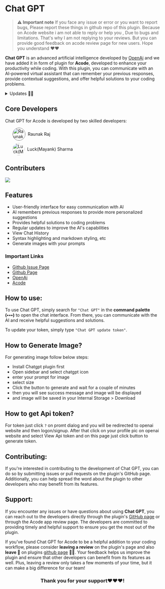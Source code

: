 # Chat GPT

> **⚠️ Important note**
If you face any issue or error or you want to report bugs, Please report these things in github repo of this plugin. Because on Acode website i am not able to reply or help you , Due to bugs and limitations. That's why I am not replying to your reviews. But you can provide good feedback on acode review page for new users. Hope you understand ❤️❤️

**Chat GPT** is an advanced artificial intelligence developed by [OpenAi](https://openai.com/) and we have added it in form of plugin for **Acode**, developed to enhance your productivity while coding. With this plugin, you can communicate with an AI-powered virtual assistant that can remember your previous responses, provide contextual suggestions, and offer helpful solutions to your coding problems.

<details>
    <summary>Updates 🤩🤩</summary>
    <details>
        <summary>
            <code><strong>v1.0.8</strong></code>
        </summary>
        <ul>
            <li>Almost every encountered bugs are fixed 😴</li>
            <li>some internal improvement and changes</li>
            <li>Fixed chats saving issue by Mayank Sharma</li>
            <li>Improved error readability</li>
            <li>Rewrite whole styling with help of existing one by <a href="https://github.com/legendSabbir">LegendSabbir</a></li>
        </ul>
    </details>
    <details>
        <summary>
            <code><strong>v1.0.7</strong></code>
        </summary>
        <ul>
            <li>Now you can also generate image with your prompt</li>
            <li>Markdown bugs fixed</li>
            <li>Internal improvement</li>
        </ul>
    </details>
    <details>
        <summary>
            <code><strong>v1.0.6</strong></code>
        </summary>
        <ul>
            <li>Added Syntax highlighting for codes</li>
            <li>Changed the ai model for better conversation</li>
            <li>removed typing animation of response</li>
            <li>markdown rendring of responses</li>
            <li>fixed bugs</li>
        </ul>
    </details>
    <details>
        <summary>
            <code><strong>v1.0.5</strong></code>
        </summary>
        <ul>
            <li>Added delete button to delete chat history</li>
            <li>Improved history dialog</li>
        </ul>
    </details>
    <details>
        <summary>
            <code><strong>v1.0.3</strong></code>
        </summary>
        <ul>
            <li>Ui bugs fixed</li>
            <li>Now Chat conversation will be saved</li>
        </ul>
    </details>
    <details>
        <summary>
            <code><strong>v1.0.2</strong></code>
        </summary>
        <ul>
            <li>Redesigned the ui 💜</li>
        </ul>
    </details>
    <details>
        <summary>
            <code><strong>v1.0.1</strong></code>
        </summary>
        <ul>
            <li>Merged Pull request(now user are allowed to select their prompt)</li>
        </ul>
    </details>
</details>

Core Developers
-----------

Chat GPT for Acode is developed by two skilled developers:
<ul style="list-style:none;">
  <li style="display:flex; flex-direction:row;align-items:center;gap:8px;margin-bottom:8px;">
    <img style="height:40px;width:40px;border-radius:50%;border:1px solid #777777f8" src="https://avatars.githubusercontent.com/u/71929976?v=4" alt="Raunak Raj"/>
    <a href="https://github.com/bajrangCoder" style="text-decoration:none;">Raunak Raj</a>
  </li>
  <li style="display:flex; flex-direction:row;align-items:center;gap:8px;">
    <img style="height:40px;width:40px;border-radius:50%;" src="https://avatars.githubusercontent.com/u/113236810?v=4" alt="Luck(Mayank) Sharma"/>
    <a href="https://github.com/mayank0274" style="text-decoration:none;">Luck(Mayank) Sharma</a>
  </li>
</ul>


Contributers
-----------

<a href="https://github.com/bajrangCoder/acode-plugin-chatgpt/graphs/contributors">
  <img src="https://contrib.rocks/image?repo=bajrangCoder/acode-plugin-chatgpt" />
</a>


Features
-----------

- User-friendly interface for easy communication with AI
- AI remembers previous responses to provide more personalized suggestions
- Provides helpful solutions to coding problems
- Regular updates to improve the AI's capabilities
- View Chat History
- Syntax highlighting and markdown styling, etc
- Generate images with your prompts

### Important Links
- [Github Issue Page](https://github.com/bajrangCoder/acode-plugin-chatgpt/issues)
- [Github Page](https://github.com/bajrangCoder/acode-plugin-chatgpt)
- [OpenAi](https://openai.com)
- [Acode](https://acode.foxdebug.com)

## How to use:
To use Chat GPT, simply search for `"Chat GPT"` in the **command palette (•••)** to open the chat interface. From there, you can communicate with the AI and receive helpful suggestions and solutions. 

To update your token, simply type `"Chat GPT update token"`.

## How to Generate Image?

For generating image follow below steps:
- Install Chatgpt plugin first
- Open sidebar and select chatgpt icon
- enter your prompt for image
- select size
- Click the button to generate and wait for a couple of minutes
- then you will see success message and image will be displayed
- and image will be saved in your Internal Storage > Download

## How to get Api token?

For token just click `?` on promt dialog and you will be redirected to openai website and then logon/signup. After that click on your profile pic on openai website and select View Api token and on this page just click button to generate token.

## Contributing:
If you're interested in contributing to the development of Chat GPT, you can do so by submitting issues or pull requests on the plugin's GitHub page. Additionally, you can help spread the word about the plugin to other developers who may benefit from its features.

## Support:
If you encounter any issues or have questions about using **Chat GPT**, you can reach out to the developers directly through the plugin's [GitHub page](https://github.com/bajrangCoder/acode-plugin-chatgpt) or through the Acode app review page. The developers are committed to providing timely and helpful support to ensure you get the most out of the plugin.

If you've found Chat GPT for Acode to be a helpful addition to your coding workflow, please consider **leaving a review** on the plugin's page and also **leave 🌟** on plugins [github page](https://github.com/bajrangCoder/acode-plugin-chatgpt) 🥺🥺. Your feedback helps us improve the plugin and ensure that other developers can benefit from its features as well. Plus, leaving a review only takes a few moments of your time, but it can make a big difference for our team! 

<center><h3>Thank you for your support❤️❤️❤️!</h3></center>
